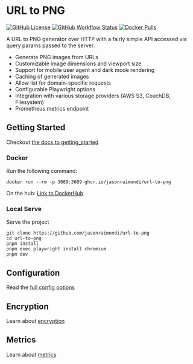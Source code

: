 # URL to PNG

[![GitHub License](https://img.shields.io/github/license/jasonraimondi/url-to-png)](https://github.com/jasonraimondi/url-to-png/blob/main/LICENSE)
[![GitHub Workflow Status](https://img.shields.io/github/actions/workflow/status/jasonraimondi/url-to-png/ci.yml?branch=main&style=flat-square)](https://github.com/jasonraimondi/url-to-png)
[![Docker Pulls](https://img.shields.io/docker/pulls/jasonraimondi/url-to-png)](https://hub.docker.com/r/jasonraimondi/url-to-png/tags)

A URL to PNG generator over HTTP with a fairly simple API accessed via query params passed to the server.

- Generate PNG images from URLs
- Customizable image dimensions and viewport size
- Support for mobile user agent and dark mode rendering
- Caching of generated images
- Allow list for domain-specific requests
- Configurable Playwright options
- Integration with various storage providers (AWS S3, CouchDB, Filesystem)
- Prometheus metrics endpoint

## Getting Started

Checkout [the docs to getting_started](https://jasonraimondi.github.io/url-to-png/getting_started/)

### Docker

Run the following command:

```
docker run --rm -p 3089:3089 ghcr.io/jasonraimondi/url-to-png
```

On the hub: [Link to DockerHub](https://hub.docker.com/r/jasonraimondi/url-to-png/)

### Local Serve

Serve the project

```
git clone https://github.com/jasonraimondi/url-to-png
cd url-to-png
pnpm install
pnpm exec playwright install chromium
pnpm dev
```

## Configuration

Read the [full config options](https://jasonraimondi.github.io/url-to-png/config/)

## Encryption

Learn about [encryption](https://jasonraimondi.github.io/url-to-png/encryption/)

## Metrics

Learn about [metrics](https://jasonraimondi.github.io/url-to-png/metrics/)
